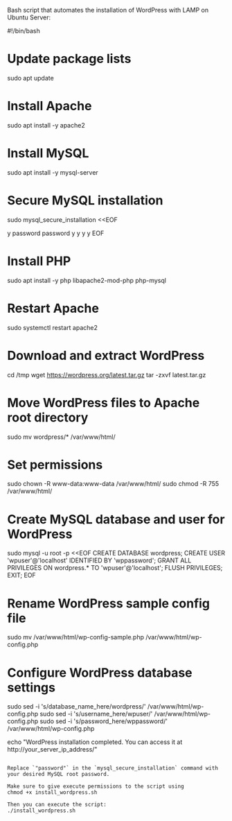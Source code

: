 Bash script that automates the installation of WordPress with LAMP on Ubuntu Server:

#!/bin/bash

# Update package lists
sudo apt update

# Install Apache
sudo apt install -y apache2

# Install MySQL
sudo apt install -y mysql-server

# Secure MySQL installation
sudo mysql_secure_installation <<EOF

y
password
password
y
y
y
y
EOF

# Install PHP
sudo apt install -y php libapache2-mod-php php-mysql

# Restart Apache
sudo systemctl restart apache2

# Download and extract WordPress
cd /tmp
wget https://wordpress.org/latest.tar.gz
tar -zxvf latest.tar.gz

# Move WordPress files to Apache root directory
sudo mv wordpress/* /var/www/html/

# Set permissions
sudo chown -R www-data:www-data /var/www/html/
sudo chmod -R 755 /var/www/html/

# Create MySQL database and user for WordPress
sudo mysql -u root -p <<EOF
CREATE DATABASE wordpress;
CREATE USER 'wpuser'@'localhost' IDENTIFIED BY 'wppassword';
GRANT ALL PRIVILEGES ON wordpress.* TO 'wpuser'@'localhost';
FLUSH PRIVILEGES;
EXIT;
EOF

# Rename WordPress sample config file
sudo mv /var/www/html/wp-config-sample.php /var/www/html/wp-config.php

# Configure WordPress database settings
sudo sed -i 's/database_name_here/wordpress/' /var/www/html/wp-config.php
sudo sed -i 's/username_here/wpuser/' /var/www/html/wp-config.php
sudo sed -i 's/password_here/wppassword/' /var/www/html/wp-config.php

echo "WordPress installation completed. You can access it at http://your_server_ip_address/"
```

Replace `"password"` in the `mysql_secure_installation` command with your desired MySQL root password. 

Make sure to give execute permissions to the script using
chmod +x install_wordpress.sh

Then you can execute the script:
./install_wordpress.sh


